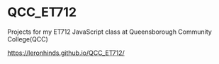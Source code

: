 # QCC_ET712
Projects for my ET712 JavaScript class at Queensborough Community College(QCC)

https://leronhinds.github.io/QCC_ET712/
